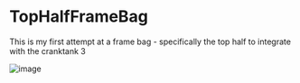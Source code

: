 # TopHalfFrameBag
This is my first attempt at a frame bag - specifically the top half to integrate with the cranktank 3

![image](https://github.com/miniluigi/TopHalfFrameBag/assets/45057973/8bbd271b-293c-4287-a1cc-d03b7c9362c6|width=100)
